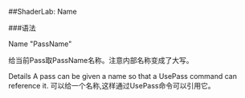 ##ShaderLab: Name

###语法

Name "PassName"


给当前Pass取PassName名称。注意内部名称变成了大写。

Details
A pass can be given a name so that a UsePass command can reference it.
可以给一个名称,这样通过UsePass命令可以引用它。